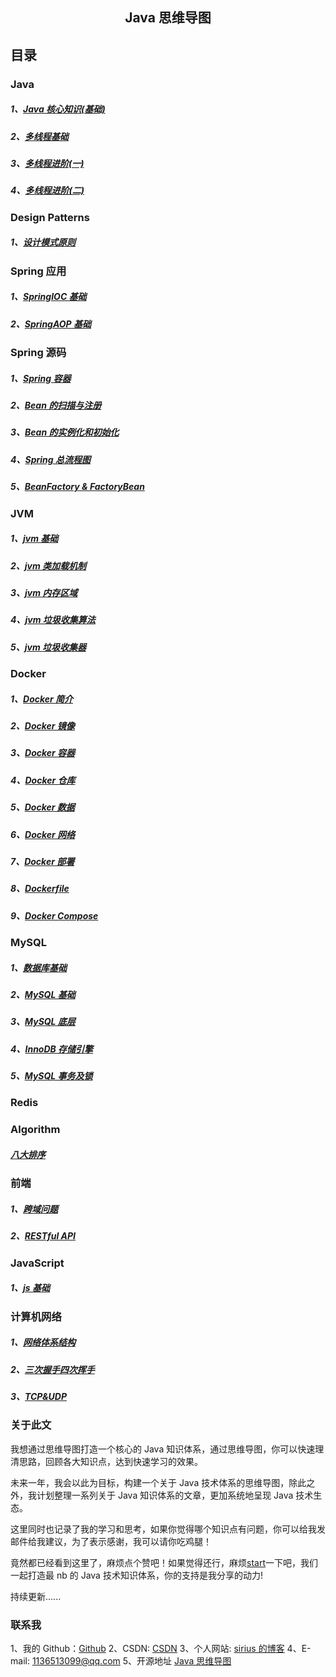 


<h2 align="center">Java 思维导图 </h2>

## 目录

### Java

##### 1、[Java 核心知识(基础)](https://www.edrawsoft.cn/viewer/public/s/be149540490870)
##### 2、[多线程基础](https://www.edrawsoft.cn/viewer/public/s/bef2d893121502)
##### 3、[多线程进阶(一)](https://www.edrawsoft.cn/viewer/public/s/d099b870420150)
##### 4、[多线程进阶(二)](https://www.edrawsoft.cn/viewer/public/s/81428104981516)

###  Design Patterns

##### 1、[设计模式原则](https://www.edrawsoft.cn/viewer/public/s/0d01f130949915)

### Spring 应用

##### 1、[SpringIOC 基础](https://www.edrawsoft.cn/viewer/public/s/201dd317279586)
##### 2、[SpringAOP 基础](https://www.edrawsoft.cn/viewer/public/s/7bebb389805281)

### Spring 源码 

##### 1、[Spring 容器](https://www.edrawsoft.cn/viewer/public/s/d82aa200898958)
##### 2、[Bean 的扫描与注册](https://www.edrawsoft.cn/viewer/public/s/c1059963916605)
##### 3、[Bean 的实例化和初始化](https://www.edrawsoft.cn/viewer/public/s/28c35918223954)
##### 4、[Spring 总流程图](https://www.edrawsoft.cn/viewer/public/s/c6f89772704943)
##### 5、[BeanFactory & FactoryBean](https://www.edrawsoft.cn/viewer/public/s/8bef7333165733)


### JVM

##### 1、[jvm 基础](https://www.edrawsoft.cn/viewer/public/s/ad06b938426995)
##### 2、[jvm 类加载机制](https://www.edrawsoft.cn/viewer/public/s/1891a067047731)
##### 3、[jvm 内存区域](https://www.edrawsoft.cn/viewer/public/s/d96d2620707340)
##### 4、[jvm 垃圾收集算法](https://www.edrawsoft.cn/viewer/public/s/f233e682411599)
##### 5、[jvm 垃圾收集器](https://www.edrawsoft.cn/viewer/public/s/5610e392246446)

### Docker

##### 1、[Docker 简介](https://www.edrawsoft.cn/viewer/public/s/9e52b441895471)
##### 2、[Docker 镜像](https://www.edrawsoft.cn/viewer/public/s/2c94f222243674)
##### 3、[Docker 容器](https://www.edrawsoft.cn/viewer/public/s/ad700697881821)
##### 4、[Docker 仓库](https://www.edrawsoft.cn/viewer/public/s/0ef89055314178)
##### 5、[Docker 数据](https://www.edrawsoft.cn/viewer/public/s/c16a8833323412)
##### 6、[Docker 网络](https://www.edrawsoft.cn/viewer/public/s/47d50080678938)
##### 7、[Docker 部署](https://www.edrawsoft.cn/viewer/public/s/4a33d339374606)
##### 8、[Dockerfile](https://www.edrawsoft.cn/viewer/public/s/2da0e541635776)
##### 9、[Docker Compose](https://www.edrawsoft.cn/viewer/public/s/58d00244559991)

### MySQL 
##### 1、[数据库基础](https://www.edrawsoft.cn/viewer/public/s/194bc772185736)
##### 2、[MySQL 基础](https://www.edrawsoft.cn/viewer/public/s/1f540495408339)
##### 3、[MySQL 底层](https://www.edrawsoft.cn/viewer/public/s/64da3500398214)
##### 4、[InnoDB 存储引擎](https://www.edrawsoft.cn/viewer/public/s/77d31783382222)
##### 5、[MySQL 事务及锁](https://www.edrawsoft.cn/viewer/public/s/b3da6442354915)

### Redis

### Algorithm

##### [八大排序](https://www.edrawsoft.cn/viewer/public/s/74101413719166)

### 前端

##### 1、[跨域问题](https://www.edrawsoft.cn/viewer/public/s/00d85327533127)
##### 2、[RESTful API](https://www.edrawsoft.cn/viewer/public/s/ba582249468095)

### JavaScript

#####  1、[js 基础](https://www.edrawsoft.cn/viewer/public/s/f0bf7736926442)

### 计算机网络

##### 1、[网络体系结构](https://www.edrawsoft.cn/viewer/public/s/d8c4f463412634)
##### 2、[三次握手四次挥手](https://www.edrawsoft.cn/viewer/public/s/e2bd1298191000)
##### 3、[TCP&UDP](https://www.edrawsoft.cn/viewer/public/s/7413b093232375)

### 关于此文

我想通过思维导图打造一个核心的 Java 知识体系，通过思维导图，你可以快速理清思路，回顾各大知识点，达到快速学习的效果。

未来一年，我会以此为目标，构建一个关于 Java 技术体系的思维导图，除此之外，我计划整理一系列关于 Java 知识体系的文章，更加系统地呈现 Java 技术生态。

这里同时也记录了我的学习和思考，如果你觉得哪个知识点有问题，你可以给我发邮件给我建议，为了表示感谢，我可以请你吃鸡腿！

竟然都已经看到这里了，麻烦点个赞吧！如果觉得还行，麻烦[start](https://github.com/huangliangyun/MindManager)一下吧，我们一起打造最 nb 的 Java 技术知识体系，你的支持是我分享的动力!

持续更新......

### 联系我

1、我的 Github：[Github](https://github.com/huangliangyun)
2、CSDN: [CSDN](https://blog.csdn.net/Sirius_hly)
3、个人网站: [sirius 的博客](http://www.javahly.com/)
4、E-mail: 1136513099@qq.com
5、开源地址 [Java 思维导图](https://github.com/huangliangyun/MindManager)

